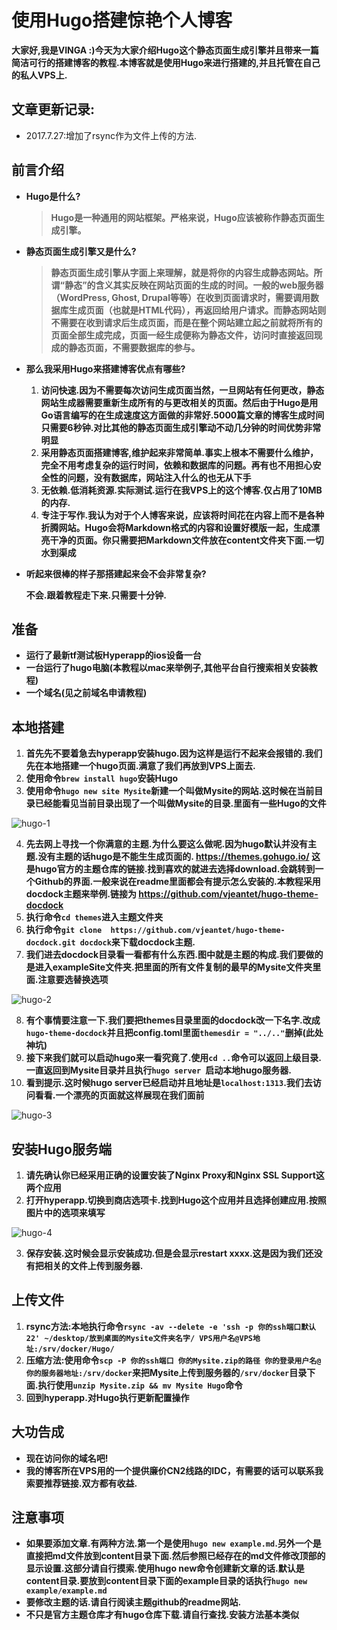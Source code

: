 
# 使用Hugo搭建惊艳个人博客


**大家好,我是VINGA :)今天为大家介绍Hugo这个静态页面生成引擎并且带来一篇简洁可行的搭建博客的教程.本博客就是使用Hugo来进行搭建的,并且托管在自己的私人VPS上.**


## 文章更新记录:

* 2017.7.27:增加了rsync作为文件上传的方法.

## 前言介绍



* **Hugo是什么?**

  > **Hugo是一种通用的网站框架。严格来说，Hugo应该被称作静态页面生成引擎。**

* **静态页面生成引擎又是什么?**

  > **静态页面生成引擎从字面上来理解，就是将你的内容生成静态网站。所谓“静态”的含义其实反映在网站页面的生成的时间。一般的web服务器（WordPress, Ghost, Drupal等等）在收到页面请求时，需要调用数据库生成页面（也就是HTML代码），再返回给用户请求。而静态网站则不需要在收到请求后生成页面，而是在整个网站建立起之前就将所有的页面全部生成完成，页面一经生成便称为静态文件，访问时直接返回现成的静态页面，不需要数据库的参与。**

* **那么我采用Hugo来搭建博客优点有哪些?**

  1. **访问快速.因为不需要每次访问生成页面当然，一旦网站有任何更改，静态网站生成器需要重新生成所有的与更改相关的页面。然后由于Hugo是用Go语言编写的在生成速度这方面做的非常好.5000篇文章的博客生成时间只需要6秒钟.对比其他的静态页面生成引擎动不动几分钟的时间优势非常明显**
  2. **采用静态页面搭建博客,维护起来非常简单.事实上根本不需要什么维护，完全不用考虑复杂的运行时间，依赖和数据库的问题。再有也不用担心安全性的问题，没有数据库，网站注入什么的也无从下手**
  3. **无依赖.低消耗资源.实际测试.运行在我VPS上的这个博客.仅占用了10MB的内存.**
  4. **专注于写作.我认为对于个人博客来说，应该将时间花在内容上而不是各种折腾网站。Hugo会将Markdown格式的内容和设置好模版一起，生成漂亮干净的页面。你只需要把Markdown文件放在content文件夹下面.一切水到渠成**

* **听起来很棒的样子那搭建起来会不会非常复杂?**

     **不会.跟着教程走下来.只需要十分钟.**



## 准备

* **运行了最新tf测试板Hyperapp的ios设备一台**
* **一台运行了hugo电脑(本教程以mac来举例子,其他平台自行搜索相关安装教程)**
* **一个域名(见之前域名申请教程)**



## 本地搭建

1. **首先先不要着急去hyperapp安装hugo.因为这样是运行不起来会报错的.我们先在本地搭建一个hugo页面.满意了我们再放到VPS上面去.**
2. **使用命令`brew install hugo`安装Hugo**
3. **使用命令`hugo new site Mysite`新建一个叫做Mysite的网站.这时候在当前目录已经能看见当前目录出现了一个叫做Mysite的目录.里面有一些Hugo的文件**

![hugo-1](./images/hugo-1.png)

4. **先去网上寻找一个你满意的主题.为什么要这么做呢.因为hugo默认并没有主题.没有主题的话hugo是不能生生成页面的. https://themes.gohugo.io/ 这是hugo官方的主题仓库的链接.找到喜欢的就进去选择download.会跳转到一个Github的界面.一般来说在readme里面都会有提示怎么安装的.本教程采用docdock主题来举例.链接为 https://github.com/vjeantet/hugo-theme-docdock**
5. **执行命令`cd themes`进入主题文件夹**
6. **执行命令`git clone  https://github.com/vjeantet/hugo-theme-docdock.git docdock`来下载docdock主题.**
7. **我们进去docdock目录看一看都有什么东西.图中就是主题的构成.我们要做的是进入exampleSite文件夹.把里面的所有文件复制的最早的Mysite文件夹里面.注意要选替换选项**

![hugo-2](./images/hugo-2.png)

8. **有个事情要注意一下.我们要把themes目录里面的docdock改一下名字.改成`hugo-theme-docdock`并且把config.toml里面`themesdir = "../.."`删掉(此处神坑)**
9. **接下来我们就可以启动hugo来一看究竟了.使用`cd ..`命令可以返回上级目录.一直返回到Mysite目录并且执行`hugo server `启动本地hugo服务器.**
10. **看到提示.这时候hugo server已经启动并且地址是`localhost:1313`.我们去访问看看.一个漂亮的页面就这样展现在我们面前**


![hugo-3](./images/hugo-3.png)




## 安装Hugo服务端





1. **请先确认你已经采用正确的设置安装了Nginx Proxy和Nginx SSL Support这两个应用**
2. **打开hyperapp.切换到商店选项卡.找到Hugo这个应用并且选择创建应用.按照图片中的选项来填写**

![hugo-4](./images/hugo-4.png)

3. **保存安装.这时候会显示安装成功.但是会显示restart xxxx.这是因为我们还没有把相关的文件上传到服务器.**



## 上传文件

1. **rsync方法:本地执行命令`rsync -av --delete -e 'ssh -p 你的ssh端口默认22' ~/desktop/放到桌面的Mysite文件夹名字/ VPS用户名@VPS地址:/srv/docker/Hugo/`**
2. **压缩方法:使用命令`scp -P 你的ssh端口 你的Mysite.zip的路径 你的登录用户名@你的服务器地址:/srv/docker`来把Mysite上传到服务器的`/srv/docker`目录下面.执行使用`unzip Mysite.zip && mv Mysite Hugo`命令**
3. **回到hyperapp.对Hugo执行更新配置操作**



## 大功告成

* **现在访问你的域名吧!**
* **我的博客所在VPS用的一个提供廉价CN2线路的IDC，有需要的话可以联系我索要推荐链接.双方都有收益.**


## 注意事项

* **如果要添加文章.有两种方法.第一个是使用`hugo new example.md`.另外一个是直接把md文件放到content目录下面.然后参照已经存在的md文件修改顶部的显示设置.这部分请自行摸索.使用hugo new命令创建新文章的话.默认是content目录.要放到content目录下面的example目录的话执行`hugo new example/example.md`**
* **要修改主题的话.请自行阅读主题github的readme网站.**
* **不只是官方主题仓库才有hugo仓库下载.请自行查找.安装方法基本类似**








